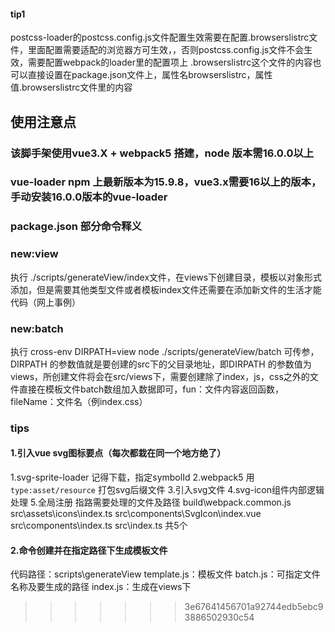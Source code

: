 
#### tip1
postcss-loader的postcss.config.js文件配置生效需要在配置.browserslistrc文件，里面配置需要适配的浏览器方可生效，，否则postcss.config.js文件不会生效，需要配置webpack的loader里的配置项上
.browserslistrc这个文件的内容也可以直接设置在package.json文件上，属性名browserslistrc，属性值.browserslistrc文件里的内容

## 使用注意点
### 该脚手架使用vue3.X + webpack5 搭建，node 版本需16.0.0以上
### vue-loader npm 上最新版本为15.9.8，vue3.x需要16以上的版本，手动安装16.0.0版本的vue-loader
### package.json 部分命令释义
### new:view
执行 ./scripts/generateView/index文件，在views下创建目录，模板以对象形式添加，但是需要其他类型文件或者模板index文件还需要在添加新文件的生活才能代码（网上事例）
### new:batch
执行 cross-env DIRPATH=view node  ./scripts/generateView/batch
可传参，DIRPATH 的参数值就是要创建的src下的父目录地址，即DIRPATH 的参数值为views，所创建文件将会在src/views下，需要创建除了index，js，css之外的文件直接在模板文件batch数组加入数据即可，fun：文件内容返回函数，fileName：文件名（例index.css）
### tips
#### 1.引入vue svg图标要点（每次都栽在同一个地方绝了）
1.svg-sprite-loader 记得下载，指定symbolId
2.webpack5 用 `type:asset/resource` 打包svg后缀文件
3.引入svg文件
4.svg-icon组件内部逻辑处理
5.全局注册
指路需要处理的文件及路径
build\webpack.common.js
src\assets\icons\index.ts
src\components\SvgIcon\index.vue
src\components\index.ts
src\index.ts
共5个
#### 2.命令创建并在指定路径下生成模板文件
代码路径：scripts\generateView
template.js：模板文件
batch.js：可指定文件名称及要生成的路径
index.js：生成在views下
>>>>>>> 3e67641456701a92744edb5ebc93886502930c54
